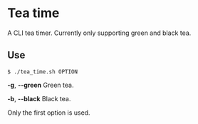 # Tea time

A CLI tea timer. Currently only supporting green and black tea.

## Use

`$ ./tea_time.sh OPTION`

**-g**, **--green** Green tea.

**-b**, **--black** Black tea.

Only the first option is used.
